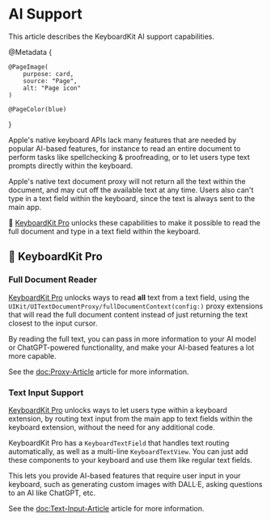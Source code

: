 # AI Support

This article describes the KeyboardKit AI support capabilities.

@Metadata {

    @PageImage(
        purpose: card,
        source: "Page",
        alt: "Page icon"
    )

    @PageColor(blue)
}

Apple's native keyboard APIs lack many features that are needed by popular AI-based features, for instance to read an entire document to perform tasks like spellchecking & proofreading, or to let users type text prompts directly within the keyboard.

Apple's native text document proxy will not return all the text within the document, and may cut off the available text at any time. Users also can't type in a text field within the keyboard, since the text is always sent to the main app.

👑 [KeyboardKit Pro][Pro] unlocks these capabilities to make it possible to read the full document and type in a text field within the keyboard.



## 👑 KeyboardKit Pro

### Full Document Reader

[KeyboardKit Pro][Pro] unlocks ways to read **all** text from a text field, using the ``UIKit/UITextDocumentProxy/fullDocumentContext(config:)`` proxy extensions that will read the full document content instead of just returning the text closest to the input cursor.

By reading the full text, you can pass in more information to your AI model or ChatGPT-powered functionality, and make your AI-based features a lot more capable.

See the <doc:Proxy-Article> article for more information.


### Text Input Support

[KeyboardKit Pro][Pro] unlocks ways to let users type within a keyboard extension, by routing text input from the main app to text fields within the keyboard extension, without the need for any additional code.

KeyboardKit Pro has a ``KeyboardTextField`` that handles text routing automatically, as well as a multi-line ``KeyboardTextView``. You can just add these components to your keyboard and use them like regular text fields.

This lets you provide AI-based features that require user input in your keyboard, such as generating custom images with DALL·E, asking questions to an AI like ChatGPT, etc.

See the <doc:Text-Input-Article> article for more information.



[Pro]: https://github.com/KeyboardKit/KeyboardKitPro
